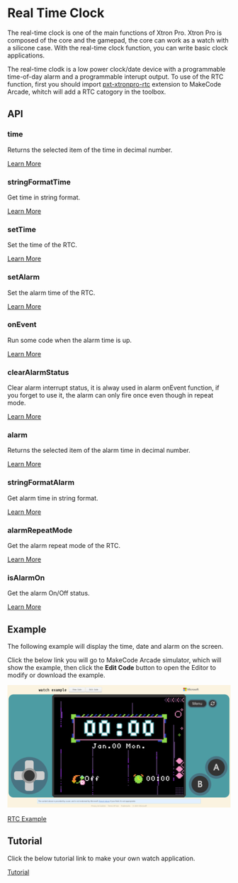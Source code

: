 # Real Time Clock

The real-time clock is one of the main functions of Xtron Pro. Xtron Pro is composed of the core and the gamepad, the core can work as a watch with a silicone case. With the real-time clock function, you can write basic clock applications.

The real-time clodk is a low power clock/date device with a programmable time-of-day alarm and a programmable interupt output. To use of the RTC function, first you should import [pxt-xtronpro-rtc](pxt-extensions.md) extension to MakeCode Arcade, whitch will add a RTC catogory in the toolbox.

## API

### time

Returns the selected item of the time in decimal number.

[Learn More](https://arcade.makecode.com/---docs?md=%23%20time%0A%0AReturns%20the%20selected%20item%20of%20the%20time%20in%20decimal%20number.%0A%0A%7C%20Item%20%7C%20Range%20%7C%0A%7C%20----%20%7C%20-----%20%7C%0A%7C%20second%20%7C%200%20to%2059%20%7C%0A%7C%20minute%20%7C%200%20to%2059%20%7C%0A%7C%20hour%20%20%20%7C%200%20to%2023%20%7C%0A%7C%20weekday%20%7C%201%20to%207%2C%20where%20Monday%20is%201%20and%20Sunday%20is%207.%20%7C%0A%7C%20day%20%20%20%20%7C%20Between%201%20and%20the%20number%20of%20days%20in%20the%20given%20month%20of%20the%20given%20year.%20%7C%0A%7C%20month%20%20%7C%201%20to%2012%20%7C%0A%7C%20year%20%20%20%7C%200%20to%2099%2C%20without%20century.%20%7C%0A%0A%60%60%60blocks%0Alet%20y%20%3D%200%0Alet%20x%20%3D%200%0Alet%20picture%20%3D%20image.create(160%2C%20120)%0Apicture.fill(0)%0Ascene.setBackgroundImage(picture)%0Alet%20mySprite%20%3D%20sprites.create(img%60%0A%20%20%20%20.%20.%20.%20.%20.%20.%20.%20.%20.%20.%20.%20.%20.%20.%20.%20.%20%0A%20%20%20%20.%20.%20.%20.%20.%20.%20.%20.%20.%20.%20.%20.%20.%20.%20.%20.%20%0A%20%20%20%20.%20.%20.%20.%20.%20.%20.%20.%20.%20b%205%205%20b%20.%20.%20.%20%0A%20%20%20%20.%20.%20.%20.%20.%20.%20b%20b%20b%20b%20b%20b%20.%20.%20.%20.%20%0A%20%20%20%20.%20.%20.%20.%20.%20b%20b%205%205%205%205%205%20b%20.%20.%20.%20%0A%20%20%20%20.%20b%20b%20b%20b%20b%205%205%205%205%205%205%205%20b%20.%20.%20%0A%20%20%20%20.%20b%20d%205%20b%205%205%205%205%205%205%205%205%20b%20.%20.%20%0A%20%20%20%20.%20.%20b%205%205%20b%205%20d%201%20f%205%20d%204%20f%20.%20.%20%0A%20%20%20%20.%20.%20b%20d%205%205%20b%201%20f%20f%205%204%204%20c%20.%20.%20%0A%20%20%20%20b%20b%20d%20b%205%205%205%20d%20f%20b%204%204%204%204%20b%20.%20%0A%20%20%20%20b%20d%20d%20c%20d%205%205%20b%205%204%204%204%204%204%204%20b%20%0A%20%20%20%20c%20d%20d%20d%20c%20c%20b%205%205%205%205%205%205%205%20b%20.%20%0A%20%20%20%20c%20b%20d%20d%20d%20d%20d%205%205%205%205%205%205%205%20b%20.%20%0A%20%20%20%20.%20c%20d%20d%20d%20d%20d%20d%205%205%205%205%205%20d%20b%20.%20%0A%20%20%20%20.%20.%20c%20b%20d%20d%20d%20d%20d%205%205%205%20b%20b%20.%20.%20%0A%20%20%20%20.%20.%20.%20c%20c%20c%20c%20c%20c%20c%20c%20b%20b%20.%20.%20.%20%0A%20%20%20%20%60%2C%20SpriteKind.Player)%0Agame.onUpdate(function%20()%20%7B%0A%20%20%20%20x%20%3D%2080%20%2B%2050%20*%20Math.sin(rtc.time(TimeItem.SECOND)%20*%200.1047)%0A%20%20%20%20y%20%3D%2060%20-%2050%20*%20Math.cos(rtc.time(TimeItem.SECOND)%20*%200.1047)%0A%20%20%20%20mySprite.setPosition(x%2C%20y)%0A%20%20%20%20picture.fill(0)%0A%20%20%20%20picture.drawLine(80%2C%2060%2C%20x%2C%20y%2C%209)%0A%7D)%0A%60%60%60%0A%0A%60%60%60package%0Artc%3Dgithub%3Atsunyi%2Fpxt-xtronpro-rtc%0A%60%60%60)

### stringFormatTime

Get time in string format.

[Learn More](https://arcade.makecode.com/---docs?md=%23%20string%20Format%20Time%0A%0AGet%20time%20in%20string%20format.%0A%0A%60%60%60sig%0Artc.stringFormatTime(%22%22)%0A%60%60%60%0A%0AReturn%20a%20string%20representing%20time%2C%20controlled%20by%20an%20explicit%20format%20string.%20%0AFor%20a%20complete%20list%20of%20formatting%20directives%2C%20see%20format%20parameter.%0A%0A%23%23%20Parameters%0A%0A*%20**format**%20a%20%5Bstring%5D(%2Ftypes%2Fstring)%20that%20is%20the%20format%20directive.%0A%0AThe%20following%20is%20a%20list%20of%20all%20the%20format%20codes.%0A%0A%7C%20Dirctive%20%20%20%20%7C%20Meaning%20%20%20%20%20%7C%20Example%20%20%20%20%20%7C%0A%7C%20-----------%20%7C%20-----------%20%7C%20-----------%20%7C%0A%7C%20YY%20%20%20%20%20%20%20%20%20%20%7C%20Year%20without%20century%20as%20a%20zero-padded%20decimal%20number.%20%7C%2000%2C%2001%2C%20%E2%80%A6%2C%2099%20%7C%0A%7C%20YYYY%20%20%20%20%20%20%20%20%7C%20Year%20with%20century%20as%20a%20decimal%20number.%20%7C%200001%2C%200002%2C%20%E2%80%A6%2C%202020%2C%202021%2C%20%E2%80%A6%2C%209998%2C%209999%20%7C%0A%7C%20MM%20%20%20%20%20%20%20%20%20%20%7C%20Month%20as%20a%20zero-padded%20decimal%20number.%20%7C%2001%2C%2002%2C%20%E2%80%A6%2C%2012%20%7C%0A%7C%20MMM%20%20%20%20%20%20%20%20%20%7C%20Month%20as%20abbreviated%20name.%20%7C%20Jan.%2C%20Feb.%2C%20%E2%80%A6%2C%20Dec.%20%7C%0A%7C%20MMMM%20%20%20%20%20%20%20%20%7C%20Month%20as%20full%20name.%20%7C%20January%2C%20February%2C%20%E2%80%A6%2C%20December%20%7C%0A%7C%20DD%20%20%20%20%20%20%20%20%20%20%7C%20Day%20of%20the%20month%20as%20a%20zero-padded%20decimal%20number.%20%7C%2000%2C%2001%2C%20%E2%80%A6%2C%2031%20%7C%0A%7C%20WW%20%20%20%20%20%20%20%20%20%20%7C%20Weekday%20as%20abbreviated%20name.%20%7C%20Mon.%2C%20Tue.%2C%20%E2%80%A6%2C%20Sun.%20%7C%0A%7C%20WWW%20%20%20%20%20%20%20%20%20%7C%20Weekday%20as%20full%20name.%20%7C%20Monday%2C%20Tuesday%2C%20%E2%80%A6%2C%20Sunday%20%7C%0A%7C%20hh%20%20%20%20%20%20%20%20%20%20%7C%20Hour%20(24-hour%20clock)%20as%20a%20zero-padded%20decimal%20number.%20%7C%2000%2C%2001%2C%20%E2%80%A6%2C%2023%20%7C%0A%7C%20mm%20%20%20%20%20%20%20%20%20%20%7C%20Minute%20as%20a%20zero-padded%20decimal%20number.%20%7C%2000%2C%2001%2C%20%E2%80%A6%2C%2059%20%7C%0A%7C%20ss%20%20%20%20%20%20%20%20%20%20%7C%20Second%20as%20a%20zero-padded%20decimal%20number.%20%7C%2000%2C%2001%2C%20%E2%80%A6%2C%2059%20%7C%0A%0A%23%23%20Return%0A%0A*%20a%20%5Bstring%5D(%2Ftypes%2Fstring)%20value%20that%20represent%20time%2C%20which%20is%20controlled%20by%20the%20combine%20of%20the%20format%20codes.%0A%0A%23%23%20Example%20%23example%0A%0ADisplay%20a%20hh%3Amm%20format%20time%20on%20the%20screen.%0A%0A%60%60%60blocks%0Alet%20mySprite%20%3D%20sprites.create(img%60%0A%20%20%20%20.%20.%20.%20.%20.%20.%20.%20.%20.%20.%20.%20.%20.%20.%20.%20.%20%0A%20%20%20%20.%20.%20.%20.%20.%20.%20.%20.%20.%20.%20.%20.%20.%20.%20.%20.%20%0A%20%20%20%20.%20.%20.%20.%20.%20.%20.%20.%20.%20b%205%205%20b%20.%20.%20.%20%0A%20%20%20%20.%20.%20.%20.%20.%20.%20b%20b%20b%20b%20b%20b%20.%20.%20.%20.%20%0A%20%20%20%20.%20.%20.%20.%20.%20b%20b%205%205%205%205%205%20b%20.%20.%20.%20%0A%20%20%20%20.%20b%20b%20b%20b%20b%205%205%205%205%205%205%205%20b%20.%20.%20%0A%20%20%20%20.%20b%20d%205%20b%205%205%205%205%205%205%205%205%20b%20.%20.%20%0A%20%20%20%20.%20.%20b%205%205%20b%205%20d%201%20f%205%20d%204%20f%20.%20.%20%0A%20%20%20%20.%20.%20b%20d%205%205%20b%201%20f%20f%205%204%204%20c%20.%20.%20%0A%20%20%20%20b%20b%20d%20b%205%205%205%20d%20f%20b%204%204%204%204%20b%20.%20%0A%20%20%20%20b%20d%20d%20c%20d%205%205%20b%205%204%204%204%204%204%204%20b%20%0A%20%20%20%20c%20d%20d%20d%20c%20c%20b%205%205%205%205%205%205%205%20b%20.%20%0A%20%20%20%20c%20b%20d%20d%20d%20d%20d%205%205%205%205%205%205%205%20b%20.%20%0A%20%20%20%20.%20c%20d%20d%20d%20d%20d%20d%205%205%205%205%205%20d%20b%20.%20%0A%20%20%20%20.%20.%20c%20b%20d%20d%20d%20d%20d%205%205%205%20b%20b%20.%20.%20%0A%20%20%20%20.%20.%20.%20c%20c%20c%20c%20c%20c%20c%20c%20b%20b%20.%20.%20.%20%0A%20%20%20%20%60%2C%20SpriteKind.Player)%0AmySprite.sayText(rtc.stringFormatTime(%22hh%3Amm%22))%0A%60%60%60%0A%0A%60%60%60package%0Artc%3Dgithub%3Atsunyi%2Fpxt-xtronpro-rtc%0A%60%60%60)

### setTime

Set the time of the RTC.

[Learn More](https://arcade.makecode.com/---docs?md=%23%20set%20Time%0A%0ASet%20the%20time%20of%20the%20RTC.%0A%0A%60%60%60sig%0Artc.setTime(21%2C%2012%2C%2011%2C%206%2C%2017%2C%2012%2C%200)%0A%60%60%60%0A%0A%23%23%20Parameters%0A%0A*%20**year**%20a%20%5Bnumber%5D(%2Ftypes%2Fnumber)%20that%20is%20an%20optional%20amount%20of%20year%2C%20without%20century%2C%20from%200%20to%2099.%0A*%20**month**%20a%20%5Bnumber%5D(%2Ftypes%2Fnumber)%20that%20is%20an%20optional%20amount%20of%20month%2C%20from%201%20to%2012.%0A*%20**day**%20a%20%5Bnumber%5D(%2Ftypes%2Fnumber)%20that%20is%20an%20optional%20amount%20of%20the%20day%20of%20a%20month.%0A*%20**weekday**%20a%20%5Bnumber%5D(%2Ftypes%2Fnumber)%20that%20is%20an%20optional%20amount%20of%20the%20day%20of%20a%20week%2C%20form%201%20to%207%2C%20where%20Monday%20is%201%20and%20Sunday%20is%207.%0A*%20**hour**%20a%20%5Bnumber%5D(%2Ftypes%2Fnumber)%20that%20is%20an%20optional%20amount%20of%20hour%2C%20in%2024-hour%20clock.%0A*%20**minute**%20a%20%5Bnumber%5D(%2Ftypes%2Fnumber)%20that%20is%20an%20optional%20amount%20of%20minute%2C%20from%200%20to%2059.%0A*%20**second**%20a%20%5Bnumber%5D(%2Ftypes%2Fnumber)%20that%20is%20an%20optional%20amount%20of%20second%2C%20from%20o%20to%2059.%0A%0A%23%23%20Example%20%23example%0A%0ASet%20an%20alarm%20at%207%20o%27clock%20everyday.%0A%0A%60%60%60blocks%0Artc.setTime(%0A21%2C%0A12%2C%0A11%2C%0AWeekItem.Saturday%2C%0A7%2C%0A0%2C%0A0%0A)%0Alet%20time%20%3D%20sprites.create(img%60%0A%20%20%20%20.%20.%20.%20.%20.%20.%20.%20.%20.%20.%20.%20.%20.%20.%20.%20.%20%0A%20%20%20%20.%20.%20.%20.%20.%20.%20.%20.%20.%20.%20.%20.%20.%20.%20.%20.%20%0A%20%20%20%20.%20.%20.%20.%20.%20.%20.%20.%20.%20b%205%205%20b%20.%20.%20.%20%0A%20%20%20%20.%20.%20.%20.%20.%20.%20b%20b%20b%20b%20b%20b%20.%20.%20.%20.%20%0A%20%20%20%20.%20.%20.%20.%20.%20b%20b%205%205%205%205%205%20b%20.%20.%20.%20%0A%20%20%20%20.%20b%20b%20b%20b%20b%205%205%205%205%205%205%205%20b%20.%20.%20%0A%20%20%20%20.%20b%20d%205%20b%205%205%205%205%205%205%205%205%20b%20.%20.%20%0A%20%20%20%20.%20.%20b%205%205%20b%205%20d%201%20f%205%20d%204%20f%20.%20.%20%0A%20%20%20%20.%20.%20b%20d%205%205%20b%201%20f%20f%205%204%204%20c%20.%20.%20%0A%20%20%20%20b%20b%20d%20b%205%205%205%20d%20f%20b%204%204%204%204%20b%20.%20%0A%20%20%20%20b%20d%20d%20c%20d%205%205%20b%205%204%204%204%204%204%204%20b%20%0A%20%20%20%20c%20d%20d%20d%20c%20c%20b%205%205%205%205%205%205%205%20b%20.%20%0A%20%20%20%20c%20b%20d%20d%20d%20d%20d%205%205%205%205%205%205%205%20b%20.%20%0A%20%20%20%20.%20c%20d%20d%20d%20d%20d%20d%205%205%205%205%205%20d%20b%20.%20%0A%20%20%20%20.%20.%20c%20b%20d%20d%20d%20d%20d%205%205%205%20b%20b%20.%20.%20%0A%20%20%20%20.%20.%20.%20c%20c%20c%20c%20c%20c%20c%20c%20b%20b%20.%20.%20.%20%0A%20%20%20%20%60%2C%20SpriteKind.Player)%0Atime.sayText(rtc.stringFormatTime(%22YY-MM-DD%20WW%20hh%3Amm%22))%0A%0A%60%60%60%0A%0A%60%60%60package%0Artc%3Dgithub%3Atsunyi%2Fpxt-xtronpro-rtc%0A%60%60%60)

### setAlarm

Set the alarm time of the RTC.

[Learn More](https://arcade.makecode.com/---docs?md=%23%20set%20Alarm%0A%0ASet%20the%20alarm%20time%20of%20the%20RTC.%0A%0A%60%60%60sig%0Artc.setAlarm(RepeatMode.EVERYDAY%2C%200%2C%200%2C%200%2C%20true)%0A%60%60%60%0A%0ADefaultly%2C%20you%20can%20set%20hour%2C%20minute%2C%20second%20and%20repeat%20mode.%0Ayou%20can%20also%20set%20the%20alarm%20on%20a%20certain%20day%20of%20a%20month%20or%20a%20week.%0A%0A%23%23%20Parameters%0A%0A*%20**mode**%20the%20repeat%20mode%20of%20the%20alarm.%0A*%20**hour**%20a%20%5Bnumber%5D(%2Ftypes%2Fnumber)%20that%20is%20an%20optional%20amount%20of%20hour%2C%20in%2024-hour%20clock.%0A*%20**minute**%20a%20%5Bnumber%5D(%2Ftypes%2Fnumber)%20that%20is%20an%20optional%20amount%20of%20minute%2C%20from%200%20to%2059.%0A*%20**seconde**%20a%20%5Bnumber%5D(%2Ftypes%2Fnumber)%20that%20is%20an%20optional%20amount%20of%20second%2C%20from%20o%20to%2059.%0A*%20**enable**%20a%20%5Bboolean%5D(%2Ftypes%2Fboolean)%20to%20set%20the%20activation%20of%20the%20alarm.%20A%20%60%60True%60%60%20value%20means%20set%20to%20**ON**%20and%20a%20%60%60False%60%60%20value%20means%20set%20to%20**OFF**.%0A*%20**day**%20a%20%5Bnumber%5D(%2Ftypes%2Fnumber)%20that%20is%20an%20optional%20amount%20of%20the%20day%20of%20a%20month%2C%20when%20you%20select%20the%20**EVERYMONTH**%20repeat%20mode%2C%20you%20can%20set%20a%20certain%20day%20of%20a%20month.%0A*%20**weekday**%20a%20%5Bnumber%5D(%2Ftypes%2Fnumber)%20that%20is%20an%20optional%20amount%20of%20the%20day%20of%20a%20week%2C%20where%20Monday%20is%201%20and%20Sunday%20is%207%2C%20when%20you%20select%20the%20**EVERYWEEK**%20repeat%20mode%2C%20you%20can%20set%20a%20ertain%20day%20of%20a%20week.%0A%0A%23%23%20Example%20%23example%0A%0ASet%20an%20alarm%20at%207%20o%27clock%20everyday.%0A%0A%60%60%60blocks%0Artc.onEvent(function%20()%20%7B%0A%20%20%20%20music.baDing.play()%0A%20%20%20%20rtc.clearAlarmStatus()%0A%7D)%0Artc.setAlarm(%0ARepeatMode.EVERYDAY%2C%0A7%2C%0A0%2C%0A0%2C%0Atrue%0A)%0A%60%60%60%0A%0A%60%60%60package%0Artc%3Dgithub%3Atsunyi%2Fpxt-xtronpro-rtc%0A%60%60%60)

### onEvent

Run some code when the alarm time is up.

[Learn More](https://arcade.makecode.com/---docs?md=%23%20on%20Event%0A%0ARun%20some%20code%20when%20the%20alarm%20time%20is%20up%0A%0A%60%60%60sig%0Artc.onEvent()%0A%60%60%60%0A%0A%23%23%20Example%20%23example%0A%0ASet%20an%20alarm%20at%207%20o%27clock%20everyday%2C%20the%20device%20will%20play%20%22ba%20ding%22%20when%20the%20alarm%20time%20is%20up.%0A%0A%60%60%60blocks%0Artc.onEvent(function%20()%20%7B%0A%20%20%20%20music.baDing.play()%0A%20%20%20%20rtc.clearAlarmStatus()%0A%7D)%0Artc.setAlarm(%0ARepeatMode.EVERYDAY%2C%0A7%2C%0A0%2C%0A0%2C%0Atrue%0A)%0A%60%60%60%0A%0A%60%60%60package%0Artc%3Dgithub%3Atsunyi%2Fpxt-xtronpro-rtc%0A%60%60%60)

### clearAlarmStatus

Clear alarm interrupt status, it is alway used in alarm onEvent function, if you forget to use it, the alarm can only fire once even though in repeat mode.

[Learn More](https://arcade.makecode.com/---docs?md=%23%20clear%20Alarm%20Status%0A%0AClear%20alarm%20interrupt%20status%2C%20it%20is%20alway%20used%20in%20alarm%20onEvent%20function%2C%20if%20you%20forget%20to%20use%20it%2C%20the%20alarm%20can%20only%20fire%20once%20even%20though%20in%20repeat%20mode.%0A%0A%60%60%60sig%0Artc.clearAlarmStatus()%0A%60%60%60%0A%0A%23%23%20Example%20%23example%0A%0ASet%20an%20alarm%20at%207%20o%27clock%20everyday%2C%20the%20device%20will%20play%20%22ba%20ding%22%20when%20the%20alarm%20time%20is%20up%2C%20and%20clear%20the%20alarm%20status.%0A%0A%60%60%60blocks%0Artc.onEvent(function%20()%20%7B%0A%20%20%20%20music.baDing.play()%0A%20%20%20%20rtc.clearAlarmStatus()%0A%7D)%0Artc.setAlarm(%0ARepeatMode.EVERYDAY%2C%0A7%2C%0A0%2C%0A0%2C%0Atrue%0A)%0A%60%60%60%0A%0A%60%60%60package%0Artc%3Dgithub%3Atsunyi%2Fpxt-xtronpro-rtc%0A%60%60%60)

### alarm

Returns the selected item of the alarm time in decimal number.

[Learn More](https://arcade.makecode.com/---docs?md=%23%20alarm%0A%0A%60%60%60sig%0Artc.alarm(item)%0A%60%60%60%0A%0AReturns%20the%20selected%20item%20of%20the%20alarm%20time%20in%20decimal%20number.%0A%0A%7C%20Item%20%7C%20Range%20%7C%0A%7C%20----%20%7C%20-----%20%7C%0A%7C%20second%20%7C%200%20to%2059%20%7C%0A%7C%20minute%20%7C%200%20to%2059%20%7C%0A%7C%20hour%20%20%20%7C%200%20to%2023%20%7C%0A%7C%20weekday%20%7C%201%20to%207%2C%20where%20Monday%20is%201%20and%20Sunday%20is%207.%20If%20the%20alarm%20repeat%20mode%20is%20not%20equal%20to%20Everyweek%2C%20it%20will%20return%20undefined%20%7C%0A%7C%20day%20%20%20%20%7C%20Between%201%20and%20the%20number%20of%20days%20in%20the%20given%20month%20of%20the%20given%20year.%20If%20the%20alarm%20repeat%20mode%20is%20not%20equal%20to%20Everymonth%2C%20it%20will%20return%20undefined%20%7C%0A%0A%60%60%60blocks%0Alet%20time%20%3D%20sprites.create(img%60%0A%20%20%20%20.%20.%20.%20.%20.%20.%20.%20.%20.%20.%20.%20.%20.%20.%20.%20.%20%0A%20%20%20%20.%20.%20.%20.%20.%20.%20.%20.%20.%20.%20.%20.%20.%20.%20.%20.%20%0A%20%20%20%20.%20.%20.%20.%20.%20.%20.%20.%20.%20b%205%205%20b%20.%20.%20.%20%0A%20%20%20%20.%20.%20.%20.%20.%20.%20b%20b%20b%20b%20b%20b%20.%20.%20.%20.%20%0A%20%20%20%20.%20.%20.%20.%20.%20b%20b%205%205%205%205%205%20b%20.%20.%20.%20%0A%20%20%20%20.%20b%20b%20b%20b%20b%205%205%205%205%205%205%205%20b%20.%20.%20%0A%20%20%20%20.%20b%20d%205%20b%205%205%205%205%205%205%205%205%20b%20.%20.%20%0A%20%20%20%20.%20.%20b%205%205%20b%205%20d%201%20f%205%20d%204%20f%20.%20.%20%0A%20%20%20%20.%20.%20b%20d%205%205%20b%201%20f%20f%205%204%204%20c%20.%20.%20%0A%20%20%20%20b%20b%20d%20b%205%205%205%20d%20f%20b%204%204%204%204%20b%20.%20%0A%20%20%20%20b%20d%20d%20c%20d%205%205%20b%205%204%204%204%204%204%204%20b%20%0A%20%20%20%20c%20d%20d%20d%20c%20c%20b%205%205%205%205%205%205%205%20b%20.%20%0A%20%20%20%20c%20b%20d%20d%20d%20d%20d%205%205%205%205%205%205%205%20b%20.%20%0A%20%20%20%20.%20c%20d%20d%20d%20d%20d%20d%205%205%205%205%205%20d%20b%20.%20%0A%20%20%20%20.%20.%20c%20b%20d%20d%20d%20d%20d%205%205%205%20b%20b%20.%20.%20%0A%20%20%20%20.%20.%20.%20c%20c%20c%20c%20c%20c%20c%20c%20b%20b%20.%20.%20.%20%0A%20%20%20%20%60%2C%20SpriteKind.Player)%0Artc.setAlarm(%0ARepeatMode.Everyday%2C%0A7%2C%0A0%2C%0A0%2C%0Atrue%0A)%0Agame.onUpdateInterval(1000%2C%20function%20()%20%7B%0A%20%20%20%20time.sayText(rtc.stringFormatTime(%22hh%3Amm%22))%0A%20%20%20%20if%20(rtc.time(TimeItem.Hour)%20%3D%3D%20rtc.alarm(AlarmItem.Hour)%20%26%26%20rtc.time(TimeItem.Minute)%20%3D%3D%20rtc.alarm(AlarmItem.Minute)%20%26%26%20rtc.time(TimeItem.Second)%20%3D%3D%20rtc.alarm(AlarmItem.Second))%20%7B%0A%20%20%20%20%20%20%20%20music.baDing.play()%0A%20%20%20%20%7D%0A%7D)%0A%60%60%60%0A%0A%60%60%60package%0Artc%3Dgithub%3Atsunyi%2Fpxt-xtronpro-rtc%0A%60%60%60)

### stringFormatAlarm

Get alarm time in string format.

[Learn More](https://arcade.makecode.com/---docs?md=%23%20string%20Format%20Alarm%0A%0AGet%20alarm%20time%20in%20string%20format.%0A%0A%60%60%60sig%0Artc.stringFormatAlarm(%22%22)%0A%60%60%60%0A%0AReturn%20a%20string%20representing%20alarm%20time%2C%20controlled%20by%20an%20explicit%20format%20string.%20%0AFor%20a%20complete%20list%20of%20formatting%20directives%2C%20see%20format%20parameter.%0A%0A%23%23%20Parameters%0A%0A*%20**format**%20a%20%5Bstring%5D(%2Ftypes%2Fstring)%20that%20is%20the%20format%20directive.%0A%0AThe%20following%20is%20a%20list%20of%20all%20the%20format%20codes.%0A%0A%7C%20Dirctive%20%20%20%20%7C%20Meaning%20%20%20%20%20%7C%20Example%20%20%20%20%20%7C%0A%7C%20-----------%20%7C%20-----------%20%7C%20-----------%20%7C%0A%7C%20DD%20%20%20%20%20%20%20%20%20%20%7C%20Day%20of%20the%20month%20as%20a%20zero-padded%20decimal%20number.%20%7C%2000%2C%2001%2C%20%E2%80%A6%2C%2031%20%7C%0A%7C%20WW%20%20%20%20%20%20%20%20%20%20%7C%20Weekday%20as%20abbreviated%20name.%20%7C%20Mon.%2C%20Tue.%2C%20%E2%80%A6%2C%20Sun.%20%7C%0A%7C%20WWW%20%20%20%20%20%20%20%20%20%7C%20Weekday%20as%20full%20name.%20%7C%20Monday%2C%20Tuesday%2C%20%E2%80%A6%2C%20Sunday%20%7C%0A%7C%20hh%20%20%20%20%20%20%20%20%20%20%7C%20Hour%20(24-hour%20clock)%20as%20a%20zero-padded%20decimal%20number.%20%7C%2000%2C%2001%2C%20%E2%80%A6%2C%2023%20%7C%0A%7C%20mm%20%20%20%20%20%20%20%20%20%20%7C%20Minute%20as%20a%20zero-padded%20decimal%20number.%20%7C%2000%2C%2001%2C%20%E2%80%A6%2C%2059%20%7C%0A%7C%20ss%20%20%20%20%20%20%20%20%20%20%7C%20Second%20as%20a%20zero-padded%20decimal%20number.%20%7C%2000%2C%2001%2C%20%E2%80%A6%2C%2059%20%7C%0A%0A%23%23%20Return%0A%0A*%20a%20%5Bstring%5D(%2Ftypes%2Fstring)%20value%20that%20represent%20alarm%20time%2C%20which%20is%20controlled%20by%20the%20combine%20of%20the%20format%20codes.%0A%0A%23%23%20Example%20%23example%0A%0ADisplay%20a%20hh%3Amm%20format%20alarm%20time%20on%20the%20screen.%0A%0A%60%60%60blocks%0Alet%20mySprite%20%3D%20sprites.create(img%60%0A%20%20%20%20.%20.%20.%20.%20.%20.%20.%20.%20.%20.%20.%20.%20.%20.%20.%20.%20%0A%20%20%20%20.%20.%20.%20.%20.%20.%20.%20.%20.%20.%20.%20.%20.%20.%20.%20.%20%0A%20%20%20%20.%20.%20.%20.%20.%20.%20.%20.%20.%20b%205%205%20b%20.%20.%20.%20%0A%20%20%20%20.%20.%20.%20.%20.%20.%20b%20b%20b%20b%20b%20b%20.%20.%20.%20.%20%0A%20%20%20%20.%20.%20.%20.%20.%20b%20b%205%205%205%205%205%20b%20.%20.%20.%20%0A%20%20%20%20.%20b%20b%20b%20b%20b%205%205%205%205%205%205%205%20b%20.%20.%20%0A%20%20%20%20.%20b%20d%205%20b%205%205%205%205%205%205%205%205%20b%20.%20.%20%0A%20%20%20%20.%20.%20b%205%205%20b%205%20d%201%20f%205%20d%204%20f%20.%20.%20%0A%20%20%20%20.%20.%20b%20d%205%205%20b%201%20f%20f%205%204%204%20c%20.%20.%20%0A%20%20%20%20b%20b%20d%20b%205%205%205%20d%20f%20b%204%204%204%204%20b%20.%20%0A%20%20%20%20b%20d%20d%20c%20d%205%205%20b%205%204%204%204%204%204%204%20b%20%0A%20%20%20%20c%20d%20d%20d%20c%20c%20b%205%205%205%205%205%205%205%20b%20.%20%0A%20%20%20%20c%20b%20d%20d%20d%20d%20d%205%205%205%205%205%205%205%20b%20.%20%0A%20%20%20%20.%20c%20d%20d%20d%20d%20d%20d%205%205%205%205%205%20d%20b%20.%20%0A%20%20%20%20.%20.%20c%20b%20d%20d%20d%20d%20d%205%205%205%20b%20b%20.%20.%20%0A%20%20%20%20.%20.%20.%20c%20c%20c%20c%20c%20c%20c%20c%20b%20b%20.%20.%20.%20%0A%20%20%20%20%60%2C%20SpriteKind.Player)%0AmySprite.sayText(rtc.stringFormatAlarm(%22hh%3Amm%22))%0A%60%60%60%0A%0A%60%60%60package%0Artc%3Dgithub%3Atsunyi%2Fpxt-xtronpro-rtc%0A%60%60%60)

### alarmRepeatMode

Get the alarm repeat mode of the RTC.

[Learn More]()

### isAlarmOn

Get the alarm On/Off status.

[Learn More](https://arcade.makecode.com/---docs?md=%23%20is%20Alarm%20On%0A%0AGet%20the%20alarm%20On%2FOff%20status%0A%0A%60%60%60sig%0Artc.isAlarm()%0A%60%60%60%0A%0A%23%23%20Return%0A%0A*%20a%20%5Bboolean%5D(%2Ftypes%2Fboolean)%20to%20get%20the%20activation%20of%20the%20alarm.%20A%20%60%60True%60%60%20value%20means%20the%20alarm%20is%20**ON**%20and%20a%20%60%60False%60%60%20value%20means%20the%20alarm%20is%20**OFF**.%0A%0A%23%23%20Example%20%23example%0A%0A%60%60%60blocks%0Alet%20alarm%20%3D%20sprites.create(img%60%0A%20%20%20%20.%20.%20.%20.%20.%20.%20.%20.%20.%20.%20.%20.%20.%20.%20.%20.%20%0A%20%20%20%20.%20.%20.%20.%20.%20.%20.%20.%20.%20.%20.%20.%20.%20.%20.%20.%20%0A%20%20%20%20.%20.%20.%20.%20.%20.%20.%20.%20.%20b%205%205%20b%20.%20.%20.%20%0A%20%20%20%20.%20.%20.%20.%20.%20.%20b%20b%20b%20b%20b%20b%20.%20.%20.%20.%20%0A%20%20%20%20.%20.%20.%20.%20.%20b%20b%205%205%205%205%205%20b%20.%20.%20.%20%0A%20%20%20%20.%20b%20b%20b%20b%20b%205%205%205%205%205%205%205%20b%20.%20.%20%0A%20%20%20%20.%20b%20d%205%20b%205%205%205%205%205%205%205%205%20b%20.%20.%20%0A%20%20%20%20.%20.%20b%205%205%20b%205%20d%201%20f%205%20d%204%20f%20.%20.%20%0A%20%20%20%20.%20.%20b%20d%205%205%20b%201%20f%20f%205%204%204%20c%20.%20.%20%0A%20%20%20%20b%20b%20d%20b%205%205%205%20d%20f%20b%204%204%204%204%20b%20.%20%0A%20%20%20%20b%20d%20d%20c%20d%205%205%20b%205%204%204%204%204%204%204%20b%20%0A%20%20%20%20c%20d%20d%20d%20c%20c%20b%205%205%205%205%205%205%205%20b%20.%20%0A%20%20%20%20c%20b%20d%20d%20d%20d%20d%205%205%205%205%205%205%205%20b%20.%20%0A%20%20%20%20.%20c%20d%20d%20d%20d%20d%20d%205%205%205%205%205%20d%20b%20.%20%0A%20%20%20%20.%20.%20c%20b%20d%20d%20d%20d%20d%205%205%205%20b%20b%20.%20.%20%0A%20%20%20%20.%20.%20.%20c%20c%20c%20c%20c%20c%20c%20c%20b%20b%20.%20.%20.%20%0A%20%20%20%20%60%2C%20SpriteKind.Player)%0Agame.onUpdate(function%20()%20%7B%0A%20%20%20%20if%20(rtc.isAlarm())%20%7B%0A%20%20%20%20%20%20%20%20alarm.sayText(%22The%20alarm%20is%20on%22)%0A%20%20%20%20%7D%20else%20%7B%0A%20%20%20%20%20%20%20%20alarm.sayText(%22The%20alarm%20is%20off%22)%0A%20%20%20%20%7D%0A%7D)%0A%60%60%60%0A%0A%60%60%60package%0Artc%3Dgithub%3Atsunyi%2Fpxt-xtronpro-rtc%0A%60%60%60)

## Example

The following example will display the time, date and alarm on the screen.

Click the below link you will go to MakeCode Arcade simulator, which will show the example, then click the **Edit Code** button to open the Editor to modify or download the example.

![](_static/watch-example-makecode.png)

[RTC Example](https://makecode.com/_99UJk42Ds2LP)

## Tutorial

Click the below tutorial link to make your own watch application.

[Tutorial](https://arcade.makecode.com/#tutorial:https://github.com/tsunyi/pxt-xtronpro-rtc/turorial.md)